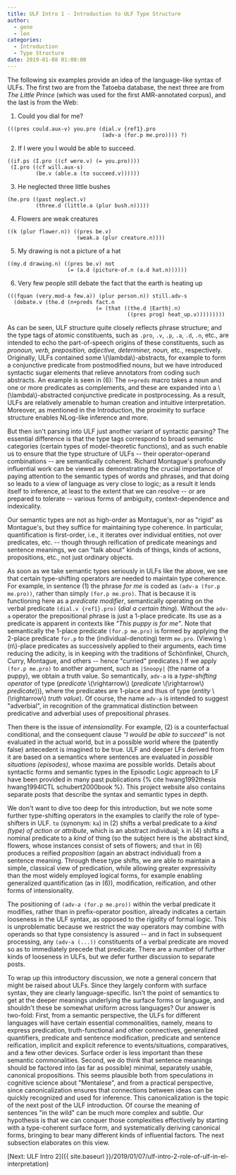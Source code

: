 ```yaml
---
title: ULF Intro 1 - Introduction to ULF Type Structure
author: 
  - gene
  - len
categories:
  - Introduction
  - Type Structure
date: 2019-01-08 01:00:00
---
```


The following six examples provide an idea of the language-like 
syntax of ULFs. The first two are from the Tatoeba database, the next
three are from _The Little Prince_ (which was used for the first 
AMR-annotated corpus), and the last is from the Web:

1. <span class="ex-sent">Could you dial for me?</span>
```
(((pres could.aux-v) you.pro (dial.v {ref1}.pro 
                              (adv-a (for.p me.pro)))) ?)
```
2. <span class="ex-sent">If I were you I would be able to succeed.</span>
```
((if.ps (I.pro ((cf were.v) (= you.pro))))
 (I.pro ((cf will.aux-s) 
         (be.v (able.a (to succeed.v)))))) 
```
3. <span class="ex-sent">He neglected three little bushes</span>
```
(he.pro ((past neglect.v) 
         (three.d (little.a (plur bush.n)))))
```
4. <span class="ex-sent">Flowers are weak creatures</span>
```
((k (plur flower.n)) ((pres be.v) 
                      (weak.a (plur creature.n))))
```
5. <span class="ex-sent">My drawing is not a picture of a hat</span>
```
((my.d drawing.n) ((pres be.v) not
                   (= (a.d (picture-of.n (a.d hat.n))))))
```
6. <span class="ex-sent">Very few people still debate the fact that the earth is heating up</span>
```
(((fquan (very.mod-a few.a)) (plur person.n)) still.adv-s 
  (debate.v (the.d (n+preds fact.n 
                            (= (that ((the.d |Earth|.n) 
                                      ((pres prog) heat_up.v)))))))))
```

As can be seen, ULF structure quite closely reflects phrase structure; 
and the type tags of atomic constituents, such as `.pro`, `.v`, `.p`, `.a`, 
`.d`, `.n`, etc., are intended to echo the part-of-speech origins of these 
constituents, such as _pronoun, verb, preposition, adjective, determiner,
  noun,_ etc., respectively. Originally, ULFs contained some \\(\lambda\\)-abstracts,
for example to form a conjunctive predicate from postmodified nouns,
but we have introduced syntactic sugar elements that relieve annotators
from coding such abstracts. An example is seen in (6): The `n+preds`
macro takes a noun and one or more predicates as complements, and these
are expanded into a \\(\lambda\\)-abstracted conjunctive predicate in
postprocessing. As a result, ULFs are relatively amenable to human
creation and intuitive interpretation. Moreover, as mentioned in the 
Introduction, the proximity to surface structure enables NLog-like
inference and more.

But then isn't parsing into ULF just another variant of syntactic
parsing? The essential difference is that the type tags correspond
to broad semantic categories (certain types of model-theoretic 
functions), and as such enable us to ensure that the type structure 
of ULFs -- their operator-operand combinations -- are semantically 
coherent. Richard Montague's profoundly influential work can be 
viewed as demonstrating the crucial importance of paying attention
to the semantic types of words and phrases, and that doing so leads 
to a view of language as very close to logic; as a result it lends
itself to inference, at least to the extent that we can resolve --
or are prepared to tolerate -- various forms of ambiguity, 
context-dependence and indexicality.

Our semantic types are not as high-order as Montague's, nor as "rigid"
as Montague's, but they suffice for maintaining type coherence. In
particular, quantification is first-order, i.e., it iterates over 
individual entities, not over predicates, etc. -- though through
reification of predicate meanings and sentence meanings, we can "talk
about" kinds of things, kinds of actions, propositions, etc., not just
ordinary objects.

As soon as we take semantic types seriously in ULFs like the above,
we see that certain type-shifting operators are needed to maintain type
coherence. For example, in sentence (1) the phrase _for me_ is coded
as `(adv-a (for.p me.pro))`, rather than simply `(for.p me.pro)`.
That is because it is functioning here as a _predicate modifier_,
semantically operating on the verbal predicate `(dial.v {ref1}.pro)`
(_dial a certain thing_). Without the `adv-a` operator the 
prepositional phrase is just a 1-place predicate. Its use as a predicate 
is apparent in contexts like _"This puppy is for me"_. Note that
semantically the 1-place predicate `(for.p me.pro)` is formed by 
applying the 2-place predicate `for.p` to the (individual-denoting) 
term `me.pro`. (Viewing \\(n\\)-place predicates as successively applied 
to their arguments, each time reducing the adicity, is in keeping with 
the traditions of Schönfinkel, Church, Curry, Montague, and others -- 
hence "curried" predicates.) If we apply `(for.p me.pro)` to another 
argument, such as `|Snoopy|` (the name of a puppy), we obtain a truth 
value. So semantically, `adv-a` is a _type-shifting operator_
of type (_predicate_ \\(\rightarrow\\) (_predicate_ \\(\rightarrow\\)
_predicate_))), where the predicates are 1-place and thus of type 
(_entity_ \\(\rightarrow\\) _truth value_). Of course, the name 
`adv-a` is intended to suggest "adverbial", in recognition of the 
grammatical distinction between predicative and adverbial uses of 
prepositional phrases.

Then there is the issue of _intensionality_. For example,
(2) is a counterfactual conditional, and the consequent clause _"I
  would be able to succeed"_ is not evaluated in the actual world, but
in a possible world where the (patently false) antecedent is imagined
to be true. ULF and deeper LFs derived from it are based on a semantics
where sentences are evaluated in _possible situations (episodes)_,
whose maxima are possible worlds. Details about syntactic forms and 
semantic types in the Episodic Logic approach to LF have been provided in many
past publications {% cite hwang1992thesis hwang1994ICTL schubert2000book %}.
This project website also contains separate posts that describe the syntax and
semantic types in depth.

We don't want to dive too deep for this introduction, but we note some further
type-shifting operators in the examples to clarify the role of type-shifters in
ULF.  `to` (synonym: `ka`) in (2) shifts a verbal predicate to a _kind (type)
of action or attribute_, which is an abstract individual; `k` in (4) shifts a
nominal predicate to a _kind_ of thing (so the subject here is the abstract
kind, flowers, whose instances consist of sets of flowers; and `that` in (6)
produces a reified _proposition_ (again an abstract individual) from a sentence
meaning. Through these type shifts, we are able to maintain a simple, classical
view of predication, while allowing greater expressivity than the most widely
employed logical forms, for example enabling generalized quantification (as in
(6)), modification, reification, and other forms of intensionality.

The positioning of `(adv-a (for.p me.pro))` within the verbal predicate
it modifies, rather than in prefix-operator position, already indicates
a certain looseness in the ULF syntax, as opposed to the rigidity of formal
logic. This is unproblematic because we restrict the way operators may
combine with operands so that type consistency is assured  -- and in fact 
in subsequent processing, any `(adv-a (...))` constituents of a verbal 
predicate are moved so as to immediately precede that predicate. There
are a number of further kinds of looseness in ULFs, but we defer further
discussion to separate posts.

To wrap up this introductory discussion, we note a general concern that might
be raised about ULFs.  Since they largely conform with surface syntax, they are
clearly language-specific. Isn't the point of semantics to get at the deeper
meanings underlying the surface forms or language, and shouldn't these be
somewhat uniform across languages? Our answer is two-fold: First, from a
semantic perspective, the ULFs for different languages will have certain
essential commonalities, namely, means to express predication, truth-functional
and other connectives, generalized quantifiers, predicate and sentence
modification, predicate and sentence reification, implicit and explicit
reference to events/situations, comparatives, and a few other devices. Surface
order is less important than these semantic commonalities. Second, we do think
that sentence meanings should be factored into (as far as possible) minimal,
separately usable, canonical propositions. This seems plausible both from
speculations in cognitive science about "Mentalese", and from a practical
perspective, since canonicalization ensures that connections between ideas can
be quickly recognized and used for inference. This canonicalization is the topic
of the next post of the ULF introduction.  Of course the meaning of sentences
"in the wild" can be much more complex and subtle. Our hypothesis is that we
can conquer those complexities effectively by starting with a type-coherent
surface form, and systematically deriving canonical forms, bringing to bear
many different kinds of influential factors.  The next subsection elaborates on
this view.

[Next: ULF Intro 2]({{ site.baseurl }}/2019/01/07/ulf-intro-2-role-of-ulf-in-el-interpretation)

